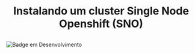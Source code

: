 <h1 align="center"> Instalando um cluster Single Node Openshift (SNO) </h1>

## 

![Badge em Desenvolvimento](http://img.shields.io/static/v1?label=STATUS&message=EM%20DESENVOLVIMENTO&color=GREEN&style=for-the-badge)


